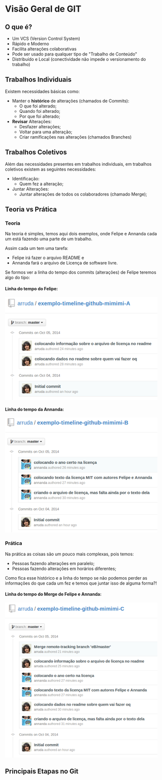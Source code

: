 # Visão Geral de GIT

## O que é?

* Um VCS (Version Control System)
* Rápido e Moderno
* Facilita alterações colaborativas
* Pode ser usado para qualquer tipo de "Trabalho de Conteúdo"
* Distribuído e Local (conectividade não impede o versionamento do trabalho)

## Trabalhos Individuais

Existem necessidades básicas como:

* Manter o **histórico** de alterações (chamados de Commits):
    * O que foi alterado;
    * Quando foi alterado;
    * Por que foi alterado;
* **Revisar** Alterações:
    * Desfazer alterações;
    * Voltar para uma alteração;
    * Criar ramificações nas alterações (chamados Branches)


## Trabalhos Coletivos

Além das necessidades presentes em trabalhos individuais, em trabalhos coletivos existem as seguintes necessidades:

* Identificação:
    * Quem fez a alteração;
* Juntar Alterações:
    * Juntar alterações de todos os colaboradores (chamado Merge);



## Teoria vs Prática

### Teoria

Na teoria é simples, temos aqui dois exemplos, onde Felipe e Annanda cada um está fazendo uma parte de um trabalho.

Assim cada um tem uma tarefa:
* Felipe irá fazer o arquivo README e
* Annanda fará o arquivo de Licença de software livre.

Se formos ver a linha do tempo dos commits (alterações) de Felipe teremos algo do tipo:

#### Linha do tempo do Felipe:

![Exemplo timeline A](imgs/timeline_a.png)

#### Linha do tempo da Annanda:

![Exemplo timeline B](imgs/timeline_b.png)

### Prática

Na prática as coisas são um pouco mais complexas, pois temos:

* Pessoas fazendo alterações em paralelo;
* Pessoas fazendo alterações em horários diferentes;

Como fica esse histórico e a linha do tempo se não podemos perder as informações do que cada um fez e temos que juntar isso de alguma forma?!

#### Linha do tempo do Merge de Felipe e Annanda:

![Exemplo timeline C](imgs/timeline_c.png)

## Principais Etapas no Git